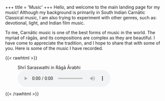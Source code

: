 +++
title = 'Music'
+++
Hello, and welcome to the main landing page for my music! Although my background is primarily
in South Indian Carnātic Classical music, I am also trying to experiment with other genres, such as: devotional,
light, and Indian film music. 

To me, Carnātic music is one of the best forms of music in the world. The myriad of rāgās,
and its compositions are complex as they are beautiful. I have come to appreciate the tradition, and I hope
to share that with some of you. Here is some of the music I have recorded.

{{< rawhtml >}}
<figure>
  <figcaption>Shrī Saraswathi in Rāgā Ārabhi</figcaption>
  <audio controls src="/audio/ShreeSaraswati.flac"></audio>
</figure>
{{< /rawhtml >}}